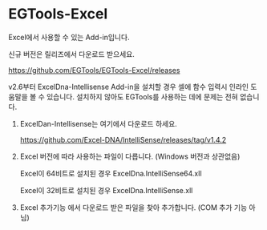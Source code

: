 # EGTools-Excel
Excel에서 사용할 수 있는 Add-in입니다.

신규 버전은 릴리즈에서 다운로드 받으세요.

https://github.com/EGTools/EGTools-Excel/releases




v2.6부터 ExcelDna-Intellisense Add-in을 설치할 경우 셀에 함수 입력시 인라인 도움말을 볼 수 있습니다.
설치하지 않아도 EGTools를 사용하는 데에 문제는 전혀 없습니다.

1. ExcelDan-Intellisense는 여기에서 다운로드 하세요.

   https://github.com/Excel-DNA/IntelliSense/releases/tag/v1.4.2

2. Excel 버전에 따라 사용하는 파일이 다릅니다. (Windows 버전과 상관없음) 

   Excel이 64비트로 설치된 경우 ExcelDna.IntelliSense64.xll
   
   Excel이 32비트로 설치된 경우 ExcelDna.IntelliSense.xll
   
3. Excel 추가기능 에서 다운로드 받은 파일을 찾아 추가합니다. (COM 추가 기능 아님)
   
   


